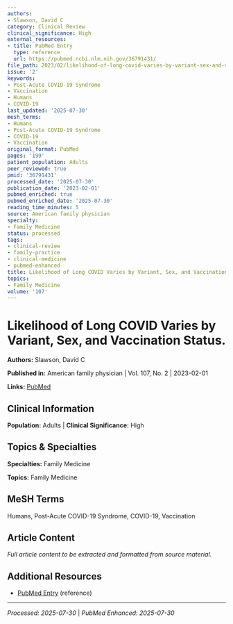 ```yaml
---
authors:
- Slawson, David C
category: Clinical Review
clinical_significance: High
external_resources:
- title: PubMed Entry
  type: reference
  url: https://pubmed.ncbi.nlm.nih.gov/36791431/
file_path: 2023/02/likelihood-of-long-covid-varies-by-variant-sex-and-vaccinati.md
issue: '2'
keywords:
- Post-Acute COVID-19 Syndrome
- Vaccination
- Humans
- COVID-19
last_updated: '2025-07-30'
mesh_terms:
- Humans
- Post-Acute COVID-19 Syndrome
- COVID-19
- Vaccination
original_format: PubMed
pages: '199'
patient_population: Adults
peer_reviewed: true
pmid: '36791431'
processed_date: '2025-07-30'
publication_date: '2023-02-01'
pubmed_enriched: true
pubmed_enriched_date: '2025-07-30'
reading_time_minutes: 5
source: American family physician
specialty:
- Family Medicine
status: processed
tags:
- clinical-review
- family-practice
- clinical-medicine
- pubmed-enhanced
title: Likelihood of Long COVID Varies by Variant, Sex, and Vaccination Status.
topics:
- Family Medicine
volume: '107'
---
```


# Likelihood of Long COVID Varies by Variant, Sex, and Vaccination Status.

**Authors:** Slawson, David C

**Published in:** American family physician | Vol. 107, No. 2 | 2023-02-01

**Links:** [PubMed](https://pubmed.ncbi.nlm.nih.gov/36791431/)

## Clinical Information

**Population:** Adults | **Clinical Significance:** High

## Topics & Specialties

**Specialties:** Family Medicine

**Topics:** Family Medicine

## MeSH Terms

Humans, Post-Acute COVID-19 Syndrome, COVID-19, Vaccination

## Article Content

*Full article content to be extracted and formatted from source material.*

## Additional Resources

- [PubMed Entry](https://pubmed.ncbi.nlm.nih.gov/36791431/) (reference)

---

*Processed: 2025-07-30* | *PubMed Enhanced: 2025-07-30*

